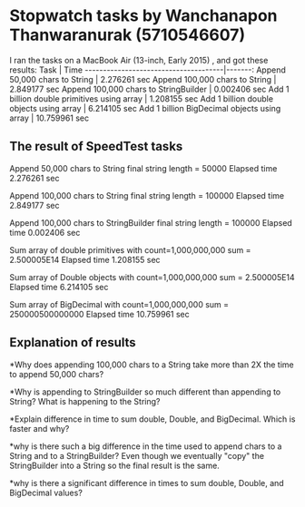 # Stopwatch tasks by Wanchanapon Thanwaranurak (5710546607)
I ran the tasks on a MacBook Air (13-inch, Early 2015) , and got these results:
Task | Time
--------------------------------------|-------:
Append 50,000 chars to String | 2.276261 sec
Append 100,000 chars to String | 2.849177 sec
Append 100,000 chars to StringBuilder | 0.002406 sec
Add 1 billion double primitives using array | 1.208155 sec
Add 1 billion double objects using array | 6.214105 sec
Add 1 billion BigDecimal objects using array | 10.759961 sec

## The result of SpeedTest tasks
Append 50,000 chars to String
final string length = 50000
Elapsed time 2.276261 sec

Append 100,000 chars to String
final string length = 100000
Elapsed time 2.849177 sec

Append 100,000 chars to StringBuilder
final string length = 100000
Elapsed time 0.002406 sec

Sum array of double primitives with count=1,000,000,000
sum = 2.500005E14
Elapsed time 1.208155 sec

Sum array of Double objects with count=1,000,000,000
sum = 2.500005E14
Elapsed time 6.214105 sec

Sum array of BigDecimal with count=1,000,000,000
sum = 250000500000000
Elapsed time 10.759961 sec

## Explanation of results

*Why does appending 100,000 chars to a String take more than 2X the time to append 50,000 chars?


*Why is appending to StringBuilder so much different than appending to String? What is happening to the String?


*Explain difference in time to sum double, Double, and BigDecimal. Which is faster and why?

*why is there such a big difference in the time used to append chars to a String and to a StringBuilder?
Even though we eventually "copy" the StringBuilder into a String so the final result is the same.

*why is there a significant difference in times to sum double, Double, and BigDecimal values?
